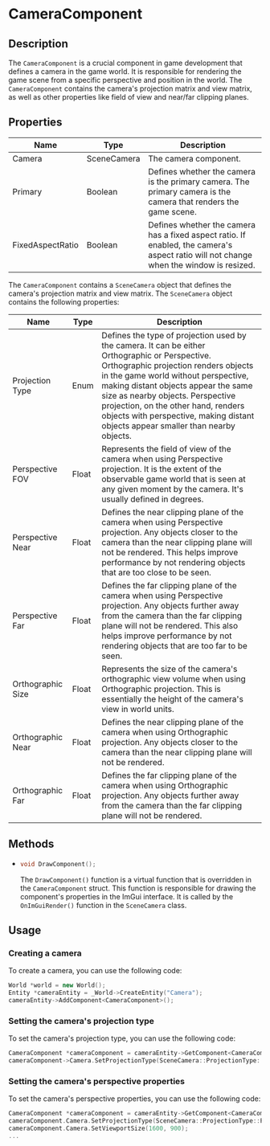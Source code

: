 # CameraComponent

## Description

The `CameraComponent` is a crucial component in game development that defines a camera in the game world. It is responsible for rendering the game scene from a specific perspective and position in the world. The `CameraComponent` contains the camera's projection matrix and view matrix, as well as other properties like field of view and near/far clipping planes.

## Properties

| Name             | Type        | Description                                                                                                                            |
|------------------|-------------|----------------------------------------------------------------------------------------------------------------------------------------|
| Camera           | SceneCamera | The camera component.                                                                                                                  |
| Primary          | Boolean     | Defines whether the camera is the primary camera. The primary camera is the camera that renders the game scene.                        |
| FixedAspectRatio | Boolean     | Defines whether the camera has a fixed aspect ratio. If enabled, the camera's aspect ratio will not change when the window is resized. |

The `CameraComponent` contains a `SceneCamera` object that defines the camera's projection matrix and view matrix. The `SceneCamera` object contains the following properties:

| Name              | Type  | Description                                                                                                                                                                                                                                                                                                                                                                            |
|-------------------|-------|----------------------------------------------------------------------------------------------------------------------------------------------------------------------------------------------------------------------------------------------------------------------------------------------------------------------------------------------------------------------------------------|
| Projection Type   | Enum  | Defines the type of projection used by the camera. It can be either Orthographic or Perspective. Orthographic projection renders objects in the game world without perspective, making distant objects appear the same size as nearby objects. Perspective projection, on the other hand, renders objects with perspective, making distant objects appear smaller than nearby objects. |
| Perspective FOV   | Float | Represents the field of view of the camera when using Perspective projection. It is the extent of the observable game world that is seen at any given moment by the camera. It's usually defined in degrees.                                                                                                                                                                           |
| Perspective Near  | Float | Defines the near clipping plane of the camera when using Perspective projection. Any objects closer to the camera than the near clipping plane will not be rendered. This helps improve performance by not rendering objects that are too close to be seen.                                                                                                                            |
| Perspective Far   | Float | Defines the far clipping plane of the camera when using Perspective projection. Any objects further away from the camera than the far clipping plane will not be rendered. This also helps improve performance by not rendering objects that are too far to be seen.                                                                                                                   |
| Orthographic Size | Float | Represents the size of the camera's orthographic view volume when using Orthographic projection. This is essentially the height of the camera's view in world units.                                                                                                                                                                                                                   |
| Orthographic Near | Float | Defines the near clipping plane of the camera when using Orthographic projection. Any objects closer to the camera than the near clipping plane will not be rendered.                                                                                                                                                                                                                  |
| Orthographic Far  | Float | Defines the far clipping plane of the camera when using Orthographic projection. Any objects further away from the camera than the far clipping plane will not be rendered.                                                                                                                                                                                                            |

## Methods

- ```c++
  void DrawComponent();
  ```
  The `DrawComponent()` function is a virtual function that is overridden in the `CameraComponent` struct. This function is responsible for drawing the component's properties in the ImGui interface. It is called by the `OnImGuiRender()` function in the `SceneCamera` class.


## Usage

### Creating a camera

To create a camera, you can use the following code:

```c++
World *world = new World();
Entity *cameraEntity = _World->CreateEntity("Camera");
cameraEntity->AddComponent<CameraComponent>();
```

### Setting the camera's projection type

To set the camera's projection type, you can use the following code:

```c++
CameraComponent *cameraComponent = cameraEntity->GetComponent<CameraComponent>();
cameraComponent->Camera.SetProjectionType(SceneCamera::ProjectionType::Perspective);
```

### Setting the camera's perspective properties

To set the camera's perspective properties, you can use the following code:

```c++
CameraComponent *cameraComponent = cameraEntity->GetComponent<CameraComponent>().Get();
cameraComponent.Camera.SetProjectionType(SceneCamera::ProjectionType::Perspective);
cameraComponent.Camera.SetViewportSize(1600, 900);
...
```


